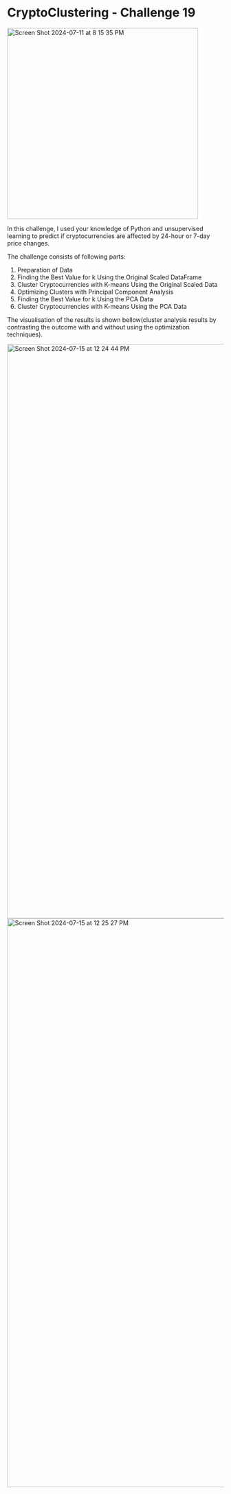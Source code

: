 # CryptoClustering - Challenge 19

<img width="444" alt="Screen Shot 2024-07-11 at 8 15 35 PM" src="https://github.com/user-attachments/assets/b0222ef6-6f1a-4e51-9add-093df105be0c">


In this challenge, I used your knowledge of Python and unsupervised learning to predict if cryptocurrencies are affected by 24-hour or 7-day price changes.

The challenge consists of following parts:

1. Preparation of Data
2. Finding the Best Value for k Using the Original Scaled DataFrame
3. Cluster Cryptocurrencies with K-means Using the Original Scaled Data
4. Optimizing Clusters with Principal Component Analysis
5. Finding the Best Value for k Using the PCA Data
6. Cluster Cryptocurrencies with K-means Using the PCA Data

The visualisation of the results is shown bellow(cluster analysis results by contrasting the outcome with and without using the optimization techniques).

<img width="1336" alt="Screen Shot 2024-07-15 at 12 24 44 PM" src="https://github.com/user-attachments/assets/8b4a8536-11ca-4dfc-b992-6f5bf8cfd8ee">
<img width="1323" alt="Screen Shot 2024-07-15 at 12 25 27 PM" src="https://github.com/user-attachments/assets/8eb124dd-c0ae-443b-93b7-c64b4984b765">




